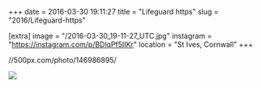 +++
date = 2016-03-30 19:11:27
title = "Lifeguard https"
slug = "2016/Lifeguard-https"

[extra]
image = "/2016-03-30_19-11-27_UTC.jpg"
instagram = "https://instagram.com/p/BDlqPf5IIKr"
location = "St Ives, Cornwall"
+++

//500px.com/photo/146986895/

<img src="/2016-03-30_19-11-27_UTC.jpg" />
